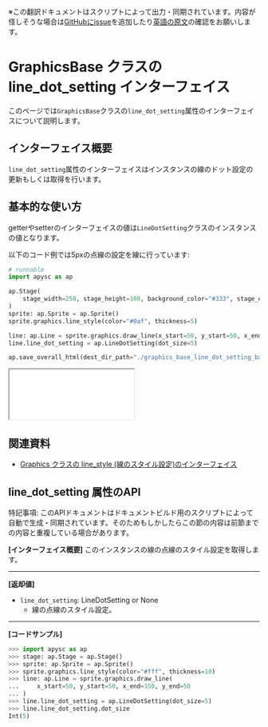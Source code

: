 <span class="inconspicuous-txt">※この翻訳ドキュメントはスクリプトによって出力・同期されています。内容が怪しそうな場合は<a href="https://github.com/simon-ritchie/apysc/issues" target="_blank">GitHubにissue</a>を追加したり[英語の原文](https://simon-ritchie.github.io/apysc/en/graphics_base_line_dot_setting.html)の確認をお願いします。</span>

# GraphicsBase クラスの line_dot_setting インターフェイス

このページでは`GraphicsBase`クラスの`line_dot_setting`属性のインターフェイスについて説明します。

## インターフェイス概要

`line_dot_setting`属性のインターフェイスはインスタンスの線のドット設定の更新もしくは取得を行います。

## 基本的な使い方

getterやsetterのインターフェイスの値は`LineDotSetting`クラスのインスタンスの値となります。

以下のコード例では5pxの点線の設定を線に行っています:

```py
# runnable
import apysc as ap

ap.Stage(
    stage_width=250, stage_height=100, background_color="#333", stage_elem_id="stage"
)
sprite: ap.Sprite = ap.Sprite()
sprite.graphics.line_style(color="#0af", thickness=5)

line: ap.Line = sprite.graphics.draw_line(x_start=50, y_start=50, x_end=200, y_end=50)
line.line_dot_setting = ap.LineDotSetting(dot_size=5)

ap.save_overall_html(dest_dir_path="./graphics_base_line_dot_setting_basic_usage/")
```

<iframe src="static/graphics_base_line_dot_setting_basic_usage/index.html" width="250" height="100"></iframe>

## 関連資料

- [Graphics クラスの line_style (線のスタイル設定)のインターフェイス](jp_graphics_line_style.md)

## line_dot_setting 属性のAPI

<span class="inconspicuous-txt">特記事項: このAPIドキュメントはドキュメントビルド用のスクリプトによって自動で生成・同期されています。そのためもしかしたらこの節の内容は前節までの内容と重複している場合があります。</span>

**[インターフェイス概要]** このインスタンスの線の点線のスタイル設定を取得します。<hr>

**[返却値]**

- `line_dot_setting`: LineDotSetting or None
  - 線の点線のスタイル設定。

<hr>

**[コードサンプル]**

```py
>>> import apysc as ap
>>> stage: ap.Stage = ap.Stage()
>>> sprite: ap.Sprite = ap.Sprite()
>>> sprite.graphics.line_style(color="#fff", thickness=10)
>>> line: ap.Line = sprite.graphics.draw_line(
...     x_start=50, y_start=50, x_end=150, y_end=50
... )
>>> line.line_dot_setting = ap.LineDotSetting(dot_size=5)
>>> line.line_dot_setting.dot_size
Int(5)
```